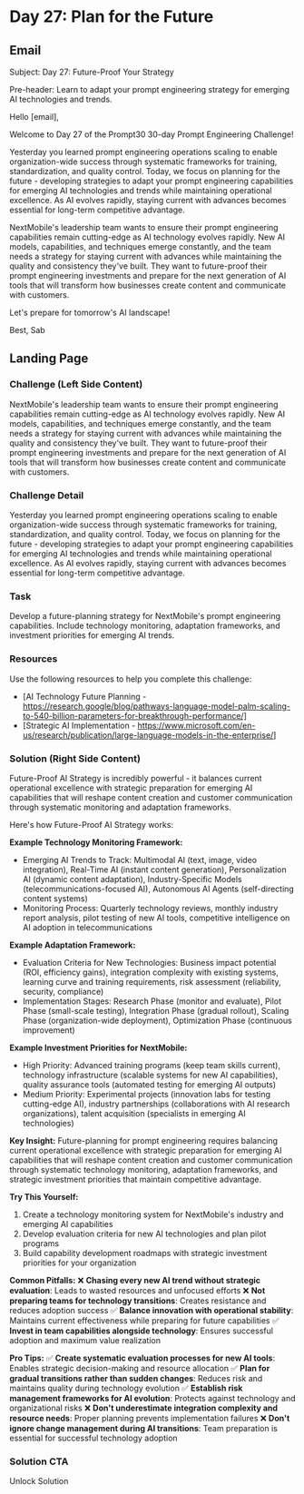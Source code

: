 # Day 27: Plan for the Future

## Email
Subject: Day 27: Future-Proof Your Strategy

Pre-header: Learn to adapt your prompt engineering strategy for emerging AI technologies and trends.

Hello [email],

Welcome to Day 27 of the Prompt30 30-day Prompt Engineering Challenge!

Yesterday you learned prompt engineering operations scaling to enable organization-wide success through systematic frameworks for training, standardization, and quality control. Today, we focus on planning for the future - developing strategies to adapt your prompt engineering capabilities for emerging AI technologies and trends while maintaining operational excellence. As AI evolves rapidly, staying current with advances becomes essential for long-term competitive advantage.

NextMobile's leadership team wants to ensure their prompt engineering capabilities remain cutting-edge as AI technology evolves rapidly. New AI models, capabilities, and techniques emerge constantly, and the team needs a strategy for staying current with advances while maintaining the quality and consistency they've built. They want to future-proof their prompt engineering investments and prepare for the next generation of AI tools that will transform how businesses create content and communicate with customers.

Let's prepare for tomorrow's AI landscape!

Best, Sab

## Landing Page

### Challenge (Left Side Content)
NextMobile's leadership team wants to ensure their prompt engineering capabilities remain cutting-edge as AI technology evolves rapidly. New AI models, capabilities, and techniques emerge constantly, and the team needs a strategy for staying current with advances while maintaining the quality and consistency they've built. They want to future-proof their prompt engineering investments and prepare for the next generation of AI tools that will transform how businesses create content and communicate with customers.

### Challenge Detail
Yesterday you learned prompt engineering operations scaling to enable organization-wide success through systematic frameworks for training, standardization, and quality control. Today, we focus on planning for the future - developing strategies to adapt your prompt engineering capabilities for emerging AI technologies and trends while maintaining operational excellence. As AI evolves rapidly, staying current with advances becomes essential for long-term competitive advantage.

### Task
Develop a future-planning strategy for NextMobile's prompt engineering capabilities. Include technology monitoring, adaptation frameworks, and investment priorities for emerging AI trends.

### Resources
Use the following resources to help you complete this challenge:
- [AI Technology Future Planning - https://research.google/blog/pathways-language-model-palm-scaling-to-540-billion-parameters-for-breakthrough-performance/]
- [Strategic AI Implementation - https://www.microsoft.com/en-us/research/publication/large-language-models-in-the-enterprise/]

### Solution (Right Side Content)
Future-Proof AI Strategy is incredibly powerful - it balances current operational excellence with strategic preparation for emerging AI capabilities that will reshape content creation and customer communication through systematic monitoring and adaptation frameworks.

Here's how Future-Proof AI Strategy works:

**Example Technology Monitoring Framework:**
- Emerging AI Trends to Track: Multimodal AI (text, image, video integration), Real-Time AI (instant content generation), Personalization AI (dynamic content adaptation), Industry-Specific Models (telecommunications-focused AI), Autonomous AI Agents (self-directing content systems)
- Monitoring Process: Quarterly technology reviews, monthly industry report analysis, pilot testing of new AI tools, competitive intelligence on AI adoption in telecommunications

**Example Adaptation Framework:**
- Evaluation Criteria for New Technologies: Business impact potential (ROI, efficiency gains), integration complexity with existing systems, learning curve and training requirements, risk assessment (reliability, security, compliance)
- Implementation Stages: Research Phase (monitor and evaluate), Pilot Phase (small-scale testing), Integration Phase (gradual rollout), Scaling Phase (organization-wide deployment), Optimization Phase (continuous improvement)

**Example Investment Priorities for NextMobile:**
- High Priority: Advanced training programs (keep team skills current), technology infrastructure (scalable systems for new AI capabilities), quality assurance tools (automated testing for emerging AI outputs)
- Medium Priority: Experimental projects (innovation labs for testing cutting-edge AI), industry partnerships (collaborations with AI research organizations), talent acquisition (specialists in emerging AI technologies)

**Key Insight:**
Future-planning for prompt engineering requires balancing current operational excellence with strategic preparation for emerging AI capabilities that will reshape content creation and customer communication through systematic technology monitoring, adaptation frameworks, and strategic investment priorities that maintain competitive advantage.

**Try This Yourself:**
1. Create a technology monitoring system for NextMobile's industry and emerging AI capabilities
2. Develop evaluation criteria for new AI technologies and plan pilot programs
3. Build capability development roadmaps with strategic investment priorities for your organization

**Common Pitfalls:**
❌ **Chasing every new AI trend without strategic evaluation**: Leads to wasted resources and unfocused efforts
❌ **Not preparing teams for technology transitions**: Creates resistance and reduces adoption success
✅ **Balance innovation with operational stability**: Maintains current effectiveness while preparing for future capabilities
✅ **Invest in team capabilities alongside technology**: Ensures successful adoption and maximum value realization

**Pro Tips:**
✅ **Create systematic evaluation processes for new AI tools**: Enables strategic decision-making and resource allocation
✅ **Plan for gradual transitions rather than sudden changes**: Reduces risk and maintains quality during technology evolution
✅ **Establish risk management frameworks for AI evolution**: Protects against technology and organizational risks
❌ **Don't underestimate integration complexity and resource needs**: Proper planning prevents implementation failures
❌ **Don't ignore change management during AI transitions**: Team preparation is essential for successful technology adoption

### Solution CTA
Unlock Solution 